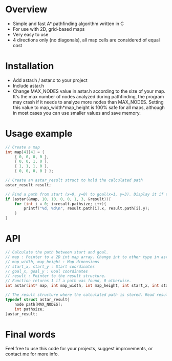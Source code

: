 # Overview
* Simple and fast A* pathfinding algorithm written in C
* For use with 2D, grid-based maps
* Very easy to use
* 4 directions only (no diagonals), all map cells are considered of equal cost

# Installation
* Add astar.h / astar.c to your project
* Include astar.h
* Change MAX_NODES value in astar.h according to the size of your map. It's the max number of nodes analyzed during pathfinding, the program may crash if it needs to analyze more nodes than MAX_NODES. Setting this value to map_width*map_height is 100% safe for all maps, although in most cases you can use smaller values and save memory.

# Usage example
```C
// Create a map
int map[4][4] =	{
	{ 0, 0, 0, 0 },
	{ 0, 0, 1, 0 },
	{ 1, 1, 1, 0 },
	{ 0, 0, 0, 0 } };

// Create an astar_result struct to hold the calculated path
astar_result result;

// Find a path from start (x=0, y=0) to goal(x=1, y=3). Display it if the path exists
if (astar(&map, 10, 10, 0, 0, 1, 3, &result)){
	for (int i = 0; i<result.pathsize; i++){
		printf("%d, %d\n", result.path[i].x, result.path[i].y);
	}
}
```

# API

```C
// Calculate the path between start and goal.
// map : Pointer to a 2D int map array. Change int to other type in astar.h / astar.c if your map does not use integers.
// map_width, map_height : Map dimensions
// start_x, start_y : Start coordinates
// goal_x, goal_y : Goal coordinates
// result : Pointer to the result structure.
// Function returns 1 if a path was found, 0 otherwise.
int astar(int* map, int map_width, int map_height, int start_x, int start_y, int goal_x, int goal_y, astar_result* result);

// The result structure where the calculated path is stored. Read result->path[i] (i from 0 to result->pathsize-1) to get your path.
typedef struct astar_result{
	node path[MAX_NODES];
	int pathsize;
}astar_result;
```

# Final words

Feel free to use this code for your projects, suggest improvements, or contact me for more info.
